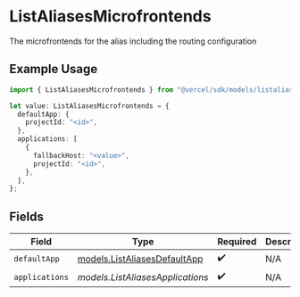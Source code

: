 # ListAliasesMicrofrontends

The microfrontends for the alias including the routing configuration

## Example Usage

```typescript
import { ListAliasesMicrofrontends } from "@vercel/sdk/models/listaliasesop.js";

let value: ListAliasesMicrofrontends = {
  defaultApp: {
    projectId: "<id>",
  },
  applications: [
    {
      fallbackHost: "<value>",
      projectId: "<id>",
    },
  ],
};
```

## Fields

| Field                                                              | Type                                                               | Required                                                           | Description                                                        |
| ------------------------------------------------------------------ | ------------------------------------------------------------------ | ------------------------------------------------------------------ | ------------------------------------------------------------------ |
| `defaultApp`                                                       | [models.ListAliasesDefaultApp](../models/listaliasesdefaultapp.md) | :heavy_check_mark:                                                 | N/A                                                                |
| `applications`                                                     | *models.ListAliasesApplications*                                   | :heavy_check_mark:                                                 | N/A                                                                |